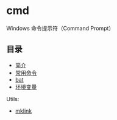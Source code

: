 # cmd

Windows 命令提示符（Command Prompt）

## 目录

- [简介](intro.md)
- [常用命令](commands.md)
- [bat](bat.md)
- [环境变量](env.md)

Utils:

- [mklink](mklink.md)
